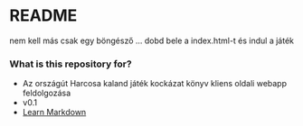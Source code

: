 # README #

nem kell más csak egy böngésző ... dobd bele a index.html-t és indul a játék 

### What is this repository for? ###

* Az országút Harcosa kaland játék kockázat könyv kliens oldali webapp feldolgozása
* v0.1
* [Learn Markdown](https://bitbucket.org/tutorials/markdowndemo)